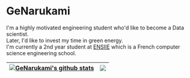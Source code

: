 # GeNarukami

I'm a highly motivated engineering student who'd like to become a Data scientist.
</br>
Later, I'd like to invest my time in green energy.
</br>
I'm currently a 2nd year student at [ENSIIE](https://www.ensiie.fr/) which is a French computer science engineering school.

| <a href="https://github.com/anuraghazra/github-readme-stats"><img align="center" src="https://github-readme-stats.vercel.app/api?username=GeNarukami&show_icons=true&include_all_commits=true&&bg_color=30,e96443,904e95&title_color=fff&text_color=fff&hide_border=true" alt="GeNarukami's github stats" /></a> | <a href="https://github.com/anuraghazra/github-readme-stats"><img align="center" src="https://github-readme-stats.vercel.app/api/top-langs/?username=GeNarukamia&layout=compact&bg_color=30,e96443,904e95&title_color=fff&text_color=fff&hide_border=true" /></a> |
| ------------- | ------------- |
